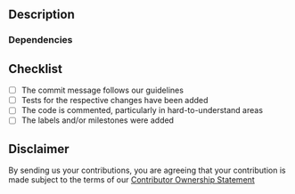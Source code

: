 ## Description

<!--
Please include a summary of the changes.
Please also include relevant motivation and context.
-->

<!--
If this contains a breaking change, your commit body message must include "BREAKING CHANGE: " and
the label "BREAKING CHANGE" must be added.
Please also describe the impact and migration path for existing applications.
-->

<!--
If this fixes an open issue, please link to the issue here.

Closes #ISSUE-NUMBER
Refs #ISSUE-NUMBER
-->

### Dependencies

<!--
If this depends on another PR, please link it here.
If this has some other dependency, please describe it here.
Please add the label "status: on hold" to inform that this is blocked.

Otherwise you can delete this section, or just state "None".
-->

## Checklist

<!--
Go over all the following points, and mark with an `x` all boxes that apply.
If you're unsure about any of these, don't hesitate to ask; we're here to help!
-->

- [ ] The commit message follows our guidelines
- [ ] Tests for the respective changes have been added
- [ ] The code is commented, particularly in hard-to-understand areas
- [ ] The labels and/or milestones were added

## Disclaimer

By sending us your contributions, you are agreeing that your contribution is made subject to the terms of our [Contributor Ownership Statement](https://github.com/Farfetch/.github/blob/master/COS.md)

